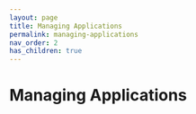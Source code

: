 ```yaml
---
layout: page
title: Managing Applications
permalink: managing-applications
nav_order: 2
has_children: true
---
```


# Managing Applications

